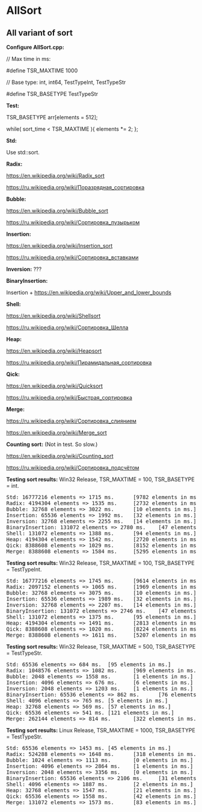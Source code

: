 # AllSort
<h2>All variant of sort</h2>

<b>Configure AllSort.cpp:</b>

// Max time in ms:

 #define TSR_MAXTIME		1000

// Base type: int, int64, TestTypeInt, TestTypeStr

 #define TSR_BASETYPE	TestTypeStr



<b>Test:</b>

TSR_BASETYPE arr[elements = 512];

while( sort_time < TSR_MAXTIME ){ elements *= 2; };

<b>Std:</b>

Use std::sort.

<b>Radix:</b>

https://en.wikipedia.org/wiki/Radix_sort

https://ru.wikipedia.org/wiki/Поразрядная_сортировка


<b>Bubble:</b>

https://en.wikipedia.org/wiki/Bubble_sort

https://ru.wikipedia.org/wiki/Сортировка_пузырьком


<b>Insertion:</b>

https://en.wikipedia.org/wiki/Insertion_sort

https://ru.wikipedia.org/wiki/Сортировка_вставками 


<b>Inversion:</b>
???

<b>BinaryInsertion:</b>

Insertion + https://en.wikipedia.org/wiki/Upper_and_lower_bounds


<b>Shell:</b>

https://en.wikipedia.org/wiki/Shellsort

https://ru.wikipedia.org/wiki/Сортировка_Шелла


<b>Heap:</b>

https://en.wikipedia.org/wiki/Heapsort

https://ru.wikipedia.org/wiki/Пирамидальная_сортировка


<b>Qick:</b>

https://en.wikipedia.org/wiki/Quicksort

https://ru.wikipedia.org/wiki/Быстрая_сортировка

<b>Merge:</b>

https://ru.wikipedia.org/wiki/Сортировка_слиянием 

https://en.wikipedia.org/wiki/Merge_sort


<b>Counting sort:</b> (Not in test. So slow.)

https://en.wikipedia.org/wiki/Counting_sort

https://ru.wikipedia.org/wiki/Сортировка_подсчётом 


<b>Testing sort results:</b> Win32 Release, TSR_MAXTIME	= 100, TSR_BASETYPE = int.
<pre>
Std: 16777216 elements => 1715 ms.      [9782 elements in ms.]
Radix: 4194304 elements => 1535 ms.     [2732 elements in ms.]
Bubble: 32768 elements => 3022 ms.      [10 elements in ms.]
Insertion: 65536 elements => 1992 ms.   [32 elements in ms.]
Inversion: 32768 elements => 2255 ms.   [14 elements in ms.]
BinaryInsertion: 131072 elements => 2780 ms.    [47 elements in ms.]
Shell: 131072 elements => 1388 ms.      [94 elements in ms.]
Heap: 4194304 elements => 1542 ms.      [2720 elements in ms.]
Qick: 8388608 elements => 1029 ms.      [8152 elements in ms.]
Merge: 8388608 elements => 1584 ms.     [5295 elements in ms.]
</pre>

<b>Testing sort results:</b> Win32 Release, TSR_MAXTIME	= 100, TSR_BASETYPE = TestTypeInt.
<pre>
Std: 16777216 elements => 1745 ms.      [9614 elements in ms.]
Radix: 2097152 elements => 1065 ms.     [1969 elements in ms.]
Bubble: 32768 elements => 3075 ms.      [10 elements in ms.]
Insertion: 65536 elements => 1989 ms.   [32 elements in ms.]
Inversion: 32768 elements => 2207 ms.   [14 elements in ms.]
BinaryInsertion: 131072 elements => 2746 ms.    [47 elements in ms.]
Shell: 131072 elements => 1375 ms.      [95 elements in ms.]
Heap: 4194304 elements => 1491 ms.      [2813 elements in ms.]
Qick: 8388608 elements => 1020 ms.      [8224 elements in ms.]
Merge: 8388608 elements => 1611 ms.     [5207 elements in ms.]
</pre>

<b>Testing sort results:</b> Win32 Release, TSR_MAXTIME	= 500, TSR_BASETYPE = TestTypeStr.
<pre>
Std: 65536 elements => 684 ms.  [95 elements in ms.]
Radix: 1048576 elements => 1082 ms.     [969 elements in ms.]
Bubble: 2048 elements => 1558 ms.       [1 elements in ms.]
Insertion: 4096 elements => 676 ms.     [6 elements in ms.]
Inversion: 2048 elements => 1203 ms.    [1 elements in ms.]
BinaryInsertion: 65536 elements => 862 ms.      [76 elements in ms.]
Shell: 4096 elements => 765 ms. [5 elements in ms.]
Heap: 32768 elements => 569 ms. [57 elements in ms.]
Qick: 65536 elements => 541 ms. [121 elements in ms.]
Merge: 262144 elements => 814 ms.       [322 elements in ms.]
</pre>

<b>Testing sort results:</b> Linux Release, TSR_MAXTIME	= 1000, TSR_BASETYPE = TestTypeStr.
<pre>
Std: 65536 elements => 1453 ms. [45 elements in ms.]
Radix: 524288 elements => 1648 ms.      [318 elements in ms.]
Bubble: 1024 elements => 1113 ms.       [0 elements in ms.]
Insertion: 4096 elements => 2864 ms.    [1 elements in ms.]
Inversion: 2048 elements => 3356 ms.    [0 elements in ms.]
BinaryInsertion: 65536 elements => 2106 ms.     [31 elements in ms.]
Shell: 4096 elements => 1887 ms.        [2 elements in ms.]
Heap: 32768 elements => 1547 ms.        [21 elements in ms.]
Qick: 65536 elements => 1558 ms.        [42 elements in ms.]
Merge: 131072 elements => 1573 ms.      [83 elements in ms.]
</pre>

